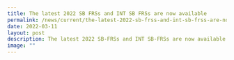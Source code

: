 ```yaml
---
title: The latest 2022 SB FRSs and INT SB FRSs are now available
permalink: /news/current/the-latest-2022-sb-frss-and-int-sb-frss-are-now-available/
date: 2022-03-11
layout: post
description: The latest 2022 SB-FRSs and INT SB-FRSs are now available
image: ""
---
```

